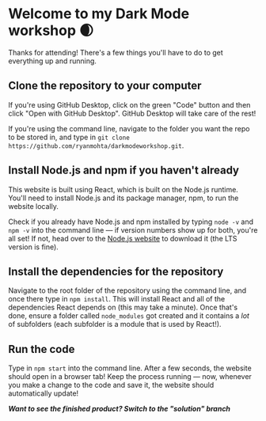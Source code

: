 # Welcome to my Dark Mode workshop 🌒

Thanks for attending! There's a few things you'll have to do to get everything up and running.

## Clone the repository to your computer
If you're using GitHub Desktop, click on the green "Code" button and then click "Open with GitHub Desktop". 
GitHub Desktop will take care of the rest!

If you're using the command line, navigate to the folder you want the repo to be stored in, and type in `git clone https://github.com/ryanmohta/darkmodeworkshop.git`.

## Install Node.js and npm if you haven't already
This website is built using React, which is built on the Node.js runtime. You'll need to install Node.js and its package manager, npm, to run the website locally.

Check if you already have Node.js and npm installed by typing `node -v` and `npm -v` into the command line — if version numbers show up for both, you're all set! If not, head over to the [Node.js website](https://nodejs.org/en/) to download it (the LTS version is fine).

## Install the dependencies for the repository
Navigate to the root folder of the repository using the command line, and once there type in `npm install`. This will install React and all of the dependencies React depends on (this may take a minute). Once that's done, ensure a folder called `node_modules` got created and it contains a _lot_ of subfolders (each subfolder is a module that is used by React!).

## Run the code
Type in `npm start` into the command line. After a few seconds, the website should open in a browser tab! Keep the process running — now, whenever you make a change to the code and save it, the website should automatically update!

***Want to see the finished product? Switch to the "solution" branch***
